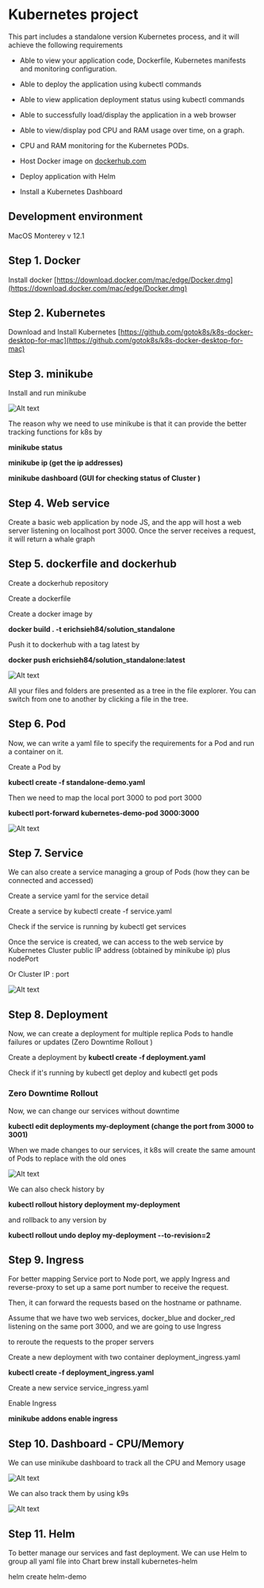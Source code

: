 # Kubernetes project

This part includes a standalone version Kubernetes process, and it will achieve the following requirements


-   Able to view your application code, Dockerfile, Kubernetes manifests and monitoring configuration.
    
-   Able to deploy the application using kubectl commands
    
-   Able to view application deployment status using kubectl commands
    
-   Able to successfully load/display the application in a web browser
    
-   Able to view/display pod CPU and RAM usage over time, on a graph.
    
-   CPU and RAM monitoring for the Kubernetes PODs.
    
      
-   Host Docker image on [dockerhub.com](http://dockerhub.com)
    
-   Deploy application with Helm
    
-   Install a Kubernetes Dashboard
    

## Development environment

MacOS Monterey v 12.1

## Step 1. Docker

Install docker [https://download.docker.com/mac/edge/Docker.dmg](https://download.docker.com/mac/edge/Docker.dmg)

## Step 2. Kubernetes

Download and Install Kubernetes [https://github.com/gotok8s/k8s-docker-desktop-for-mac](https://github.com/gotok8s/k8s-docker-desktop-for-mac)

## Step 3. minikube

Install and run minikube

![Alt text](/solution_standalone/screenshots/step3.png?raw=true "Optional Title")

The reason why we need to use minikube is that it can provide the better tracking functions for k8s by

**minikube status**

**minikube ip (get the ip addresses)**

**minikube dashboard (GUI for checking status of Cluster )**

## Step 4. Web service

Create a basic web application by node JS, and the app will host a web server listening on localhost port 3000. Once the server receives a request, it will return a whale graph

## Step 5. dockerfile and dockerhub

Create a dockerhub repository

Create a dockerfile

Create a docker image by 

**docker build . -t erichsieh84/solution_standalone**

Push it to dockerhub with a tag latest by

**docker push erichsieh84/solution_standalone:latest**

![Alt text](/solution_standalone/screenshots/step5.png?raw=true "Optional Title")

All your files and folders are presented as a tree in the file explorer. You can switch from one to another by clicking a file in the tree.

## Step 6. Pod

Now, we can write a yaml file to specify the requirements for a Pod and run a container on it.

Create a Pod by 

**kubectl create -f standalone-demo.yaml**

Then we need to map the local port 3000 to pod port 3000

**kubectl port-forward kubernetes-demo-pod 3000:3000**

![Alt text](/solution_standalone/screenshots/step6.png?raw=true "Optional Title")

## Step 7. Service

We can also create a service managing a group of Pods (how they can be connected and accessed)

Create a service yaml for the service detail

Create a service by kubectl create -f service.yaml

Check if the service is running by kubectl get services

Once the service is created, we can access to the web service by Kubernetes Cluster public IP address (obtained by minikube ip) plus nodePort

Or Cluster IP : port

![Alt text](/solution_standalone/screenshots/step7.png?raw=true "Optional Title")

## Step 8. Deployment

Now, we can create a deployment for multiple replica Pods to handle failures or updates (Zero Downtime Rollout )

Create a deployment by **kubectl create -f deployment.yaml**

Check if it's running by kubectl get deploy and kubectl get pods

### Zero Downtime Rollout

Now, we can change our services without downtime

**kubectl edit deployments my-deployment (change the port from 3000 to 3001)**

When we made changes to our services, it k8s will create the same amount of Pods to replace with the old ones

![Alt text](/solution_standalone/screenshots/step8.png?raw=true "Optional Title")

We can also check history by 

**kubectl rollout history deployment my-deployment**

and rollback to any version by 

**kubectl rollout undo deploy my-deployment --to-revision=2**



## Step 9. Ingress

For better mapping Service port to Node port, we apply Ingress and reverse-proxy to set up a same port number to receive the request.

Then, it can forward the requests based on the hostname or pathname.

Assume that we have two web services, docker_blue and docker_red listening on the same port 3000, and we are going to use Ingress

to reroute the requests to the proper servers

Create a new deployment with two container deployment_ingress.yaml

**kubectl create -f deployment_ingress.yaml**

Create a new service service_ingress.yaml

Enable Ingress

**minikube addons enable ingress**

## Step 10. Dashboard - CPU/Memory

We can use minikube dashboard to track all the CPU and Memory usage

![Alt text](/solution_standalone/screenshots/dashboard.png?raw=true "Optional Title")

We can also track them by using k9s

![Alt text](/solution_standalone/screenshots/k9s.png?raw=true "Optional Title")

## Step 11. Helm

To better manage our services and fast deployment. We can use Helm to group all yaml file into Chart
brew install kubernetes-helm

helm create helm-demo
